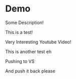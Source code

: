 # Demo

Some Description!

This is a test!

Very Interesting Youtube Video!

This is another test eh

Pushing to VS

And push it back please
